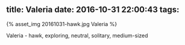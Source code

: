 title: Valeria
date: 2016-10-31 22:00:43
tags:
---
{% asset_img 20161031-hawk.jpg Valeria %}

Valeria - hawk, exploring, neutral, solitary, medium-sized
